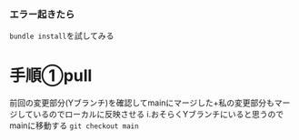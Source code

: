### エラー起きたら
`bundle install`を試してみる


# 手順①pull
前回の変更部分(Yブランチ)を確認してmainにマージした+私の変更部分もマージしているのでローカルに反映させる
i.おそらくYブランチにいると思うのでmainに移動する
`git checkout main`

